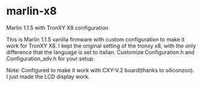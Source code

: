 # marlin-x8
Marlin 1.1.5 with TronXY X8 configuration 

This is Marlin 1.1.5 vanilla firmware with custom configuration to make it work for TronXY X8.
I kept the original setting of the tronxy x8, with the only difference that the language is set to italian.
Customize Configuration.h and Configuration_adv.h for your setup.

Note:
Configured to make it work with CXY-V.2 board(thanks to siliconzoo).
I just made the LCD display work.
